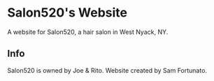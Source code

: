 # Salon520's Website

A website for Salon520, a hair salon in West Nyack, NY.

## Info

Salon520 is owned by Joe & Rito. Website created by Sam Fortunato.

